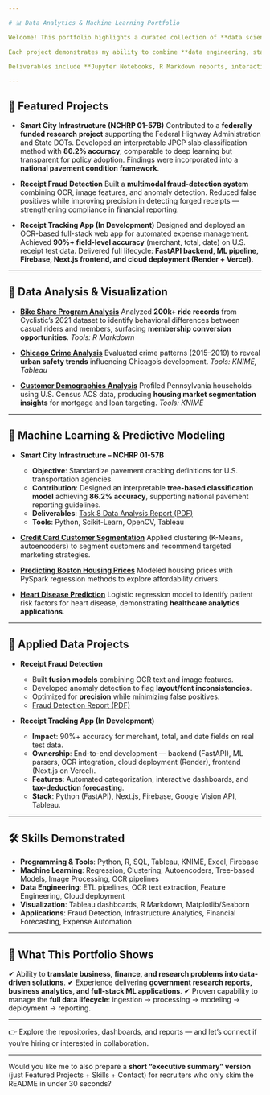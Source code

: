 ```yaml
---

# 📊 Data Analytics & Machine Learning Portfolio

Welcome! This portfolio highlights a curated collection of **data science, analytics, and applied machine learning projects** I’ve completed through **government research, academic programs, and full-stack development initiatives**.

Each project demonstrates my ability to combine **data engineering, statistical modeling, machine learning, and cloud-ready software development** to deliver **actionable insights, automation, and decision support**.

Deliverables include **Jupyter Notebooks, R Markdown reports, interactive Tableau dashboards, and deployed applications**.

---
```


## 🚀 Featured Projects

* **Smart City Infrastructure (NCHRP 01-57B)**
  Contributed to a **federally funded research project** supporting the Federal Highway Administration and State DOTs. Developed an interpretable JPCP slab classification method with **86.2% accuracy**, comparable to deep learning but transparent for policy adoption. Findings were incorporated into a **national pavement condition framework**.

* **Receipt Fraud Detection**
  Built a **multimodal fraud-detection system** combining OCR, image features, and anomaly detection. Reduced false positives while improving precision in detecting forged receipts — strengthening compliance in financial reporting.

* **Receipt Tracking App (In Development)**
  Designed and deployed an OCR-based full-stack web app for automated expense management. Achieved **90%+ field-level accuracy** (merchant, total, date) on U.S. receipt test data. Delivered full lifecycle: **FastAPI backend, ML pipeline, Firebase, Next.js frontend, and cloud deployment (Render + Vercel)**.

---

## 🔎 Data Analysis & Visualization

* **[Bike Share Program Analysis](https://github.com/tnflynt/Data_Analytics_Portfolio/blob/main/bike_share_program_analysis.Rmd)**
  Analyzed **200k+ ride records** from Cyclistic’s 2021 dataset to identify behavioral differences between casual riders and members, surfacing **membership conversion opportunities**.
  *Tools: R Markdown*

* **[Chicago Crime Analysis](https://public.tableau.com/app/profile/trinh.flynt/viz/ChicagoCrime2015-2019/Story2)**
  Evaluated crime patterns (2015–2019) to reveal **urban safety trends** influencing Chicago’s development.
  *Tools: KNIME, Tableau*

* **[Customer Demographics Analysis](https://github.com/tnflynt/Data_Analytics_Portfolio/blob/main/customer_demographics_analysis_KNIME.pdf)**
  Profiled Pennsylvania households using U.S. Census ACS data, producing **housing market segmentation insights** for mortgage and loan targeting.
  *Tools: KNIME*

---

## 🤖 Machine Learning & Predictive Modeling

* **Smart City Infrastructure – NCHRP 01-57B**

  * **Objective**: Standardize pavement cracking definitions for U.S. transportation agencies.
  * **Contribution**: Designed an interpretable **tree-based classification model** achieving **86.2% accuracy**, supporting national pavement reporting guidelines.
  * **Deliverables**: [Task 8 Data Analysis Report (PDF)](https://github.com/tnflynt/Data_Analytics_Portfolio/blob/main/20250317-Task%208%20Data%20Analysis.pdf)
  * **Tools**: Python, Scikit-Learn, OpenCV, Tableau

* **[Credit Card Customer Segmentation](https://github.com/tnflynt/Data_Analytics_Portfolio/blob/main/credit_card_customer_segmentation.ipynb)**
  Applied clustering (K-Means, autoencoders) to segment customers and recommend targeted marketing strategies.

* **[Predicting Boston Housing Prices](https://github.com/tnflynt/Data_Analytics_Portfolio/blob/main/boston_house_price_prediction.ipynb)**
  Modeled housing prices with PySpark regression methods to explore affordability drivers.

* **[Heart Disease Prediction](https://github.com/tnflynt/Data_Analytics_Portfolio/blob/main/heart_disease_prediction.ipynb)**
  Logistic regression model to identify patient risk factors for heart disease, demonstrating **healthcare analytics applications**.

---

## 🧾 Applied Data Projects

* **Receipt Fraud Detection**

  * Built **fusion models** combining OCR text and image features.
  * Developed anomaly detection to flag **layout/font inconsistencies**.
  * Optimized for **precision** while minimizing false positives.
  * [Fraud Detection Report (PDF)](https://github.com/tnflynt/Data_Analytics_Portfolio/blob/main/Receipt%20Fraud%20Detection.pdf)

* **Receipt Tracking App (In Development)**

  * **Impact**: 90%+ accuracy for merchant, total, and date fields on real test data.
  * **Ownership**: End-to-end development — backend (FastAPI), ML parsers, OCR integration, cloud deployment (Render), frontend (Next.js on Vercel).
  * **Features**: Automated categorization, interactive dashboards, and **tax-deduction forecasting**.
  * **Stack**: Python (FastAPI), Next.js, Firebase, Google Vision API, Tableau.

---

## 🛠️ Skills Demonstrated

* **Programming & Tools**: Python, R, SQL, Tableau, KNIME, Excel, Firebase
* **Machine Learning**: Regression, Clustering, Autoencoders, Tree-based Models, Image Processing, OCR pipelines
* **Data Engineering**: ETL pipelines, OCR text extraction, Feature Engineering, Cloud deployment
* **Visualization**: Tableau dashboards, R Markdown, Matplotlib/Seaborn
* **Applications**: Fraud Detection, Infrastructure Analytics, Financial Forecasting, Expense Automation

---

## 🌟 What This Portfolio Shows

✔ Ability to **translate business, finance, and research problems into data-driven solutions**.
✔ Experience delivering **government research reports, business analytics, and full-stack ML applications**.
✔ Proven capability to manage the **full data lifecycle**: ingestion → processing → modeling → deployment → reporting.

---

👉 Explore the repositories, dashboards, and reports — and let’s connect if you’re hiring or interested in collaboration.

---

Would you like me to also prepare a **short “executive summary” version** (just Featured Projects + Skills + Contact) for recruiters who only skim the README in under 30 seconds?
